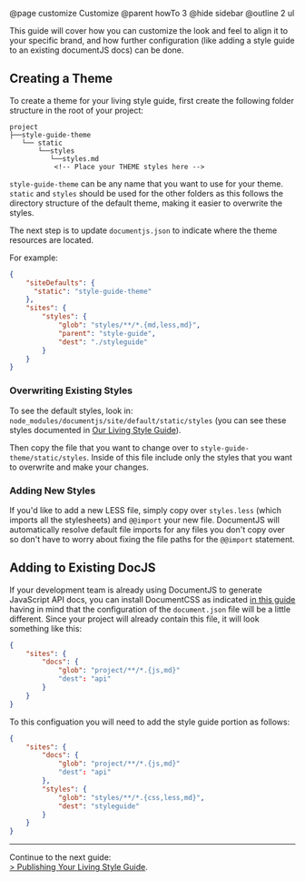 @page customize Customize
@parent howTo 3
@hide sidebar
@outline 2 ul

This guide will cover how you can customize the look and feel to align it to your specific brand, and how further configuration (like adding a style guide to an existing documentJS docs) can be done.


## Creating a Theme

To create a theme for your living style guide, first create the following folder structure in the root of your project:

```
project
├──style-guide-theme
   └── static
       └──styles
          └──styles.md
           <!-- Place your THEME styles here -->
```
`style-guide-theme` can be any name that you want to use for your theme. `static` and `styles` should be used for the other folders as this follows the directory structure of the default theme, making it easier to overwrite the styles. 

The next step is to update `documentjs.json` to indicate where the theme resources are located.

For example:


```json
{
    "siteDefaults": {
      "static": "style-guide-theme"
    },
    "sites": {
        "styles": {
            "glob": "styles/**/*.{md,less,md}",
            "parent": "style-guide",
            "dest": "./styleguide"
        }
    }
}
```

### Overwriting Existing Styles

To see the default styles, look in:
`node_modules/documentjs/site/default/static/styles` 
(you can see these styles documented in [Our Living Style Guide](/examples/styles/variables.less.html)).

Then copy the file that you want to change over to `style-guide-theme/static/styles`. Inside of this file include only the styles that you want to overwrite and make your changes.

### Adding New Styles

If you'd like to add a new LESS file, simply copy over `styles.less` (which imports all the stylesheets) and `@@import` your new file. DocumentJS will automatically resolve default file imports for any files you don't copy over so don't have to worry about fixing the file paths for the `@@import` statement.

## Adding to Existing DocJS 

If your development team is already using DocumentJS to generate JavaScript API docs, you can install DocumentCSS as indicated [in this guide](setup.html) having in mind that the configuration of the `document.json` file will be a little different. Since your project will already contain this file, it will look something like this:

```json
{
    "sites": {
        "docs": {
            "glob": "project/**/*.{js,md}"
            "dest": "api"
        }
    }
}
```

To this configuation you will need to add the style guide portion as follows:

```json
{
    "sites": {
        "docs": {
            "glob": "project/**/*.{js,md}"
            "dest": "api"
        },
        "styles": {
            "glob": "styles/**/*.{css,less,md}",
            "dest": "styleguide"
        }
    }
}
```

----
Continue to the next guide: <br >
[&#62; Publishing Your Living Style Guide](/docs/publish.html).

